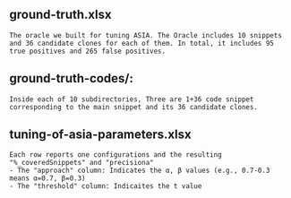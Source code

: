 ## ground-truth.xlsx
	The oracle we built for tuning ASIA. The Oracle includes 10 snippets and 36 candidate clones for each of them. In total, it includes 95 true positives and 265 false positives.

## ground-truth-codes/:
	Inside each of 10 subdirectories, Three are 1+36 code snippet corresponding to the main snippet and its 36 candidate clones.

## tuning-of-asia-parameters.xlsx
	Each row reports one configurations and the resulting "%_coveredSnippets" and "precisiona"
	- The "approach" column: Indicates the α, β values (e.g., 0.7-0.3 means α=0.7, β=0.3)
	- The "threshold" column: Indicaites the t value
